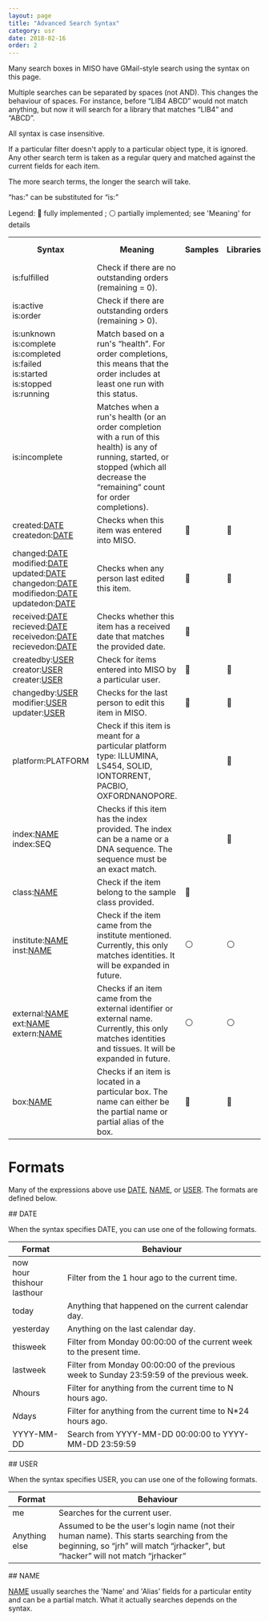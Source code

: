 ```yaml
---
layout: page
title: "Advanced Search Syntax"
category: usr
date: 2018-02-16
order: 2
---
```


Many search boxes in MISO have GMail-style search using the syntax on this page.

Multiple searches can be separated by spaces (not AND). This changes the behaviour of spaces. For instance, before “LIB4 ABCD” would not match anything, but now it will search for a library that matches “LIB4” and “ABCD”.

All syntax is case insensitive.

If a particular filter doesn't apply to a particular object type, it is ignored. Any other search term is taken as a regular query and matched against the current fields for each item.

The more search terms, the longer the search will take.

“has:” can be substituted for “is:”

Legend: 🔵 fully implemented ; ⚪ partially implemented; see 'Meaning' for details

<table>
<tr>
  <th>Syntax</th>
  <th>Meaning</th>
  <th>Samples</th>
  <th>Libraries</th>
  <th>Dilutions</th>
  <th>Pools</th>
  <th>Runs</th>
  <th>Containers</th>
  <th>Order Completions</th>
</tr>
<tr>
  <td name='syntax'>is:fulfilled</td>
  <td name='meaning'>Check if there are no outstanding orders (remaining = 0).</td>
  <td name='samples'></td>
  <td name='libraries'></td>
  <td name='dilutions'></td>
  <td name='pool'>🔵</td>
  <td name='run'></td>
  <td name='container'></td>
  <td name='ordercomp'>🔵</td>
</tr>
<tr>
  <td name='syntax'>is:active<br/>is:order</td>
  <td name='meaning'>Check if there are outstanding orders (remaining > 0).</td>
  <td name='samples'></td>
  <td name='libraries'></td>
  <td name='dilutions'></td>
  <td name='pool'>🔵</td>
  <td name='run'></td>
  <td name='container'></td>
  <td name='ordercomp'>🔵</td>
</tr>
  <tr>
    <td name='syntax'>is:unknown<br/>is:complete<br/>is:completed<br/>is:failed<br/>is:started<br/>is:stopped<br/>is:running</td>
    <td name='meaning'>Match based on a run's “health”. For order completions, this means that the order includes at least one run with this status.</td>
    <td name='samples'></td>
    <td name='libraries'></td>
    <td name='dilutions'></td>
    <td name='pool'></td>
    <td name='run'>🔵</td>
    <td name='container'></td>
    <td name='ordercomp'>🔵</td>
  </tr>
<tr>
  <td name='syntax'>is:incomplete</td>
  <td name='meaning'>	Matches when a run's health (or an order completion with a run of this health) is any of running, started, or stopped (which all decrease the “remaining” count for order completions).</td>
  <td name='samples'></td>
  <td name='libraries'></td>
  <td name='dilutions'></td>
  <td name='pool'></td>
  <td name='run'>🔵</td>
  <td name='container'></td>
  <td name='ordercomp'>🔵</td>
</tr>

<tr>
  <td name='syntax'>created:<a href="#dates">DATE</a><br/>createdon:<a href="#dates">DATE</a></td>
<td name='meaning'>Checks when this item was entered into MISO.</td>
<td name='samples'>🔵</td>
<td name='libraries'>🔵</td>
<td name='dilutions'>🔵</td>
<td name='pool'>🔵</td>
<td name='run'>🔵</td>
<td name='container'>🔵</td>
<td name='ordercomp'></td>
</tr>

<tr>
  <td name='syntax'>changed:<a href="#dates">DATE</a><br/>modified:<a href="#dates">DATE</a><br/>updated:<a href="#dates">DATE</a><br/>changedon:<a href="#dates">DATE</a><br/>modifiedon:<a href="#dates">DATE</a><br/>updatedon:<a href="#dates">DATE</a></td>
<td name='meaning'>Checks when any person last edited this item.</td>
<td name='samples'>🔵</td>
<td name='libraries'>🔵</td>
<td name='dilutions'>🔵</td>
<td name='pool'>🔵</td>
<td name='run'>🔵</td>
<td name='container'>🔵</td>
<td name='ordercomp'>🔵</td>
</tr>

<tr>
  <td name='syntax'>received:<a href="#dates">DATE</a><br/>recieved:<a href="#dates">DATE</a><br/>receivedon:<a href="#dates">DATE</a><br/>recievedon:<a href="#dates">DATE</a></td>
  <td name='meaning'>Checks whether this item has a received date that matches the provided date.</td>
  <td name='samples'>🔵</td>
  <td name='libraries'></td>
  <td name='dilutions'></td>
  <td name='pool'></td>
  <td name='run'></td>
  <td name='container'></td>
  <td name='ordercomp'></td>
</tr>

<tr>
  <td name='syntax'>createdby:<a href="#user">USER</a><br/>creator:<a href="#user">USER</a><br/>creater:<a href="#user">USER</a></td>
  <td name='meaning'>Check for items entered into MISO by a particular user.</td>
  <td name='samples'>🔵</td>
  <td name='libraries'>🔵</td>
  <td name='dilutions'>🔵</td>
  <td name='pool'>🔵</td>
  <td name='run'>🔵</td>
  <td name='container'>🔵</td>
  <td name='ordercomp'></td>
</tr>
<tr>
  <td name='syntax'>changedby:<a href="#user">USER</a><br/>modifier:<a href="#user">USER</a><br/>updater:<a href="#user">USER</a></td>
  <td name='meaning'>Checks for the last person to edit this item in MISO.</td>
  <td name='samples'>🔵</td>
  <td name='libraries'>🔵</td>
  <td name='dilutions'>🔵</td>
  <td name='pool'>🔵</td>
  <td name='run'>🔵</td>
  <td name='container'>🔵</td>
  <td name='ordercomp'></td>
</tr>
<tr>
  <td name='syntax'>platform:PLATFORM</td>
  <td name='meaning'>Check if this item is meant for a particular platform type: ILLUMINA, LS454, SOLID, IONTORRENT, PACBIO, OXFORDNANOPORE.</td>
  <td name='samples'></td>
  <td name='libraries'>🔵</td>
  <td name='dilutions'>🔵</td>
  <td name='pool'>🔵</td>
  <td name='run'>🔵</td>
  <td name='container'>🔵</td>
  <td name='ordercomp'>🔵</td>
</tr>
<tr>
  <td name='syntax'>index:<a href="#name">NAME</a><br/>index:SEQ</td>
  <td name='meaning'>Checks if this item has the index provided. The index can be a name or a DNA sequence. The sequence must be an exact match.</td>
  <td name='samples'></td>
  <td name='libraries'>🔵</td>
  <td name='dilutions'>🔵</td>
  <td name='pool'>🔵</td>
  <td name='run'>🔵</td>
  <td name='container'>🔵</td>
  <td name='ordercomp'>🔵</td>
</tr>
<tr>
  <td name='syntax'>class:<a href="#name">NAME</a></td>
  <td name='meaning'>Check if the item belong to the sample class provided.</td>
  <td name='samples'>🔵</td>
  <td name='libraries'></td>
  <td name='dilutions'></td>
  <td name='pool'></td>
  <td name='run'></td>
  <td name='container'></td>
  <td name='ordercomp'></td>
</tr>
<tr>
  <td name='syntax'>institute:<a href="#name">NAME</a><br/>inst:<a href="#name">NAME</a></td>
  <td name='meaning'>Check if the item came from the institute mentioned. Currently, this only matches identities. It will be expanded in future.</td>
  <td name='samples'>⚪</td>
  <td name='libraries'>⚪</td>
  <td name='dilutions'>⚪</td>
  <td name='pool'></td>
  <td name='run'></td>
  <td name='container'></td>
  <td name='ordercomp'></td>
</tr>
<tr>
  <td name='syntax'>external:<a href="#name">NAME</a><br/>ext:<a href="#name">NAME</a><br/>extern:<a href="#name">NAME</a></td>
  <td name='meaning'>Checks if an item came from the external identifier or external name. Currently, this only matches identities and tissues. It will be expanded in future.</td>
  <td name='samples'>⚪</td>
  <td name='libraries'>⚪</td>
  <td name='dilutions'>⚪</td>
  <td name='pool'></td>
  <td name='run'></td>
  <td name='container'></td>
  <td name='ordercomp'></td>
</tr>
<tr>
  <td name='syntax'>box:<a href="#name">NAME</a></td>
  <td name='meaning'>	Checks if an item is located in a particular box. The name can either be the partial name or partial alias of the box.</td>
  <td name='samples'>🔵</td>
  <td name='libraries'>🔵</td>
  <td name='dilutions'>🔵</td>
  <td name='pool'>🔵</td>
  <td name='run'></td>
  <td name='container'></td>
  <td name='ordercomp'></td>
</tr>
</table>

# Formats

Many of the expressions above use <a href="#dates">DATE</a>, <a href="#name">NAME</a>, or <a href="#user">USER</a>. The formats are defined below.

<a name="date">
## DATE

When the syntax specifies DATE, you can use one of the following formats.

| Format | Behaviour
|--------|----------
| now<br/>hour<br/>thishour<br/>lasthour | Filter from the 1 hour ago to the current time.
| today | Anything that happened on the current calendar day.
| yesterday | Anything on the last calendar day.
| thisweek | Filter from Monday 00:00:00 of the current week to the present time.
| lastweek | Filter from Monday 00:00:00 of the previous week to Sunday 23:59:59 of the previous week.
| *N*hours | Filter for anything from the current time to N hours ago.
| *N*days | Filter for anything from the current time to N*24 hours ago.
| YYYY-MM-DD | Search from YYYY-MM-DD 00:00:00 to YYYY-MM-DD 23:59:59

<a name="user">
## USER

When the syntax specifies USER, you can use one of the following formats.

| Format | Behaviour
|--------|----------
| me | Searches for the current user.
| Anything else | Assumed to be the user's login name (not their human name). This starts searching from the beginning, so “jrh” will match “jrhacker”, but “hacker” will not match “jrhacker”


<a name="name">
## NAME

<a href="#name">NAME</a> usually searches the 'Name' and 'Alias' fields for a particular entity and can be a partial match. What it actually searches depends on the syntax.
